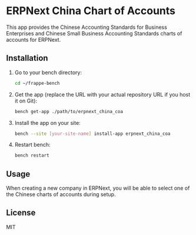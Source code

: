 # ERPNext China Chart of Accounts

This app provides the Chinese Accounting Standards for Business Enterprises and Chinese Small Business Accounting Standards charts of accounts for ERPNext.

## Installation

1.  Go to your bench directory:
    ```bash
    cd ~/frappe-bench
    ```

2.  Get the app (replace the URL with your actual repository URL if you host it on Git):
    ```bash
    bench get-app ./path/to/erpnext_china_coa
    ```

3.  Install the app on your site:
    ```bash
    bench --site [your-site-name] install-app erpnext_china_coa
    ```

4.  Restart bench:
    ```bash
    bench restart
    ```

## Usage

When creating a new company in ERPNext, you will be able to select one of the Chinese charts of accounts during setup.

## License

MIT
